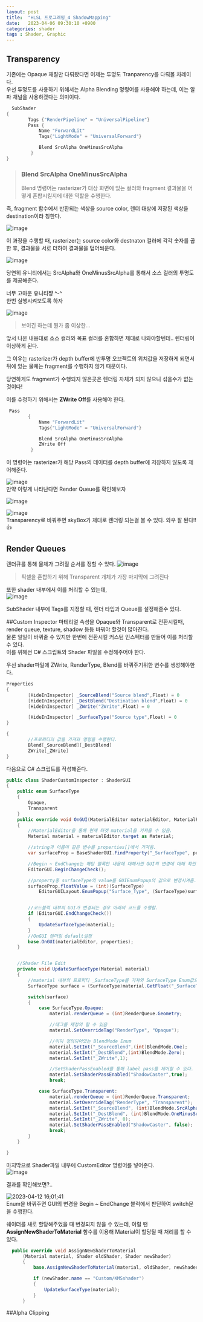 ```yaml
---
layout: post
title:  "HLSL 프로그래밍_4 ShadowMapping"
date:   2023-04-06 09:30:10 +0900
categories: shader
tags : Shader, Graphic
---
```


## Transparency  
기존에는 Opaque 재질만 다뤄봤다면 이제는 투명도 Tranparency를 다뤄볼 차례이다.  
우선 투명도를 사용하기 위해서는 Alpha Blending 명령어를 사용해야 하는데, 이는 알파 채널을 사용하겠다는 의미이다.  

```c#
  SubShader
{
        Tags {"RenderPipeline" = "UniversalPipeline"}
        Pass {
            Name "ForwardLit"
            Tags{"LightMode" = "UniversalForward"}

            Blend SrcAlpha OneMinusSrcAlpha
         }
}
```
> ### Blend SrcAlpha OneMinusSrcAlpha
> Blend 명령어는 rasterizer가 대상 화면에 있는 컬러와 fragment 결과물을 어떻게 혼합시킬지에 대한 역할을 수행한다.

즉, fragment 함수에서 반환되는 색상을 source color, 렌더 대상에 저장된 색상을 destination이라 칭한다.

![image](https://user-images.githubusercontent.com/65288322/230815088-6b2906e0-f76e-4ddc-a74e-13714e305274.png)

이 과정을 수행할 때, rasterizer는 source color와 destnaton 컬러에 각각 숫자를 곱한 후, 결과물을 서로 더하여 결과물을 덮어씌운다.

![image](https://user-images.githubusercontent.com/65288322/230824695-acc22f1f-9013-4c30-b6fa-ec52d6cb32cb.png)

당연히 유니티에서는 SrcAlpha와 OneMinusSrcAlpha를 통해서 소스 컬러의 투명도를 제공해준다.  

너무 고마운 유니티쨩 ^-^  
한번 실행시켜보도록 하자


![image](https://user-images.githubusercontent.com/65288322/230829382-e833a0ed-34df-4412-8f98-1c3f57f76e61.png)
>보이긴 하는데 뭔가 좀 이상한...

앞서 나온 내용대로 소스 컬러와 목표 컬러를 혼합하면 제대로 나와야할텐데.. 렌더링이 이상하게 된다.  

그 이유는 rasterizer가 depth buffer에 반투명 오브젝트의 위치값을 저장하게 되면서 뒤에 있는 물체는 fragment를 수행하지 않기 때문이다.

당연하게도 fragment가 수행되지 않은곳은 렌더링 자체가 되지 않으니 섞을수가 없는것이다!

이를 수정하기 위해서는 **ZWrite Off**를 사용해야 한다.  

```cs
 Pass
        {
            Name "ForwardLit"
            Tags{"LightMode" = "UniversalForward"}

            Blend SrcAlpha OneMinusSrcAlpha
            ZWrite Off
         }
```


이 명령어는 rasterizer가 해당 Pass의 데이터를 depth buffer에 저장하지 않도록 제어해준다.  

![image](https://user-images.githubusercontent.com/65288322/230835364-92bd7f17-a800-4958-a7ca-eeb9425dd9a4.png)  
만약 이렇게 나타난다면 Render Queue를 확인해보자  

![image](https://user-images.githubusercontent.com/65288322/230835679-5ccd65c3-1bff-40bd-9a70-9b3a3e6834cf.png)  

![image](https://user-images.githubusercontent.com/65288322/230834695-33f028e5-a53d-478a-8c36-50c06d0c3b9e.png)  
Transparency로 바꿔주면 skyBox가 제대로 렌더링 되는걸 볼 수 있다.
와우 잘 된다!! 👍

## Render Queues  
렌더큐를 통해 물체가 그려질 순서를 정할 수 있다.
![image](https://user-images.githubusercontent.com/65288322/230836853-861e6392-fb34-4891-9c44-1e4f733cec8d.png)
> 픽셀을 혼합하기 위해 Transparent 개체가 가장 마지막에 그려진다

또한 shader 내부에서 이를 처리할 수 있는데,  
![image](https://user-images.githubusercontent.com/65288322/230854920-097fb9c2-7ff4-43d3-af3d-6dc87d507b0a.png)  

SubShader 내부에 Tags를 지정할 때, 렌더 타입과 Queue를 설정해줄수 있다.  


##Custom Inspector
마테리얼 속성을 Opaque와 Transparent로 전환시킬때,  render queue, texture, shadow 등등 바꿔야 할것이 많아진다.  
물론 일일이 바꿔줄 수 있지만 한번에 전환시킬 커스텀 인스펙터를 만들어 이를 처리할 수 있다.  
이를 위해선 C# 스크립트와 Shader 파일을 수정해주어야 한다.  


우선 shader파일에 ZWrite, RenderType, Blend를 바꿔주기위한 변수를 생성해야한다.  
```cs
Properties
{
        [HideInInspector] _SourceBlend("Source blend",Float) = 0
        [HideInInspector] _DestBlend("Destination blend",Float) = 0
        [HideInInspector] _ZWrite("ZWrite",Float) = 0

        [HideInInspector] _SurfaceType("Source type",Float) = 0
}

{
        //프로퍼티의 값을 가져와 명령을 수행한다.
        Blend[_SourceBlend][_DestBlend]
        ZWrite[_ZWrite]
}
```


다음으로 C# 스크립트를 작성해준다.  
``` cs
public class ShaderCustomInspector : ShaderGUI
{
    public enum SurfaceType
    {
        Opaque,
        Transparent
    }
    public override void OnGUI(MaterialEditor materialEditor, MaterialProperty[] properties)
    {
        //MaterialEditor을 통해 현재 타겟 material을 가져올 수 있음.
        Material material = materialEditor.target as Material;

        //string과 이름이 같은 변수를 properties[]에서 가져옴.
        var surfaceProp = BaseShaderGUI.FindProperty("_SurfaceType", properties, true);

        //Begin ~ EndChange는 해당 블록안 내용에 대해서만 GUI의 변경에 대해 확인한다.
        EditorGUI.BeginChangeCheck();

        //property중 surfaceType의 value를 GUIEnumPopup의 값으로 변경시켜줌.
        surfaceProp.floatValue = (int)(SurfaceType)
            EditorGUILayout.EnumPopup("Surface_Type", (SurfaceType)surfaceProp.floatValue);


        //코드블럭 내부의 GUI가 변경되는 경우 아래의 코드를 수행함.
        if (EditorGUI.EndChangeCheck())
        {
            UpdateSurfaceType(material);
        }
        //OnGUI 렌더링 default설정
        base.OnGUI(materialEditor, properties);
    }


    //Shader File Edit
    private void UpdateSurfaceType(Material material)
    {
        //material 내부의 프로퍼티 _SurfaceType를 가져와 SurfaceType Enum값으로 적용.
        SurfaceType surface = (SurfaceType)material.GetFloat("_SurfaceType");

        switch(surface)
        {
            case SurfaceType.Opaque:
                material.renderQueue = (int)RenderQueue.Geometry;

                //태그를 재정의 할 수 있음
                material.SetOverrideTag("RenderType", "Opaque");

                //이미 정의되어있는 BlendMode Enum
                material.SetInt("_SourceBlend",(int)BlendMode.One);
                material.SetInt("_DestBlend",(int)BlendMode.Zero);
                material.SetInt("_ZWrite",1);

                //SetShaderPassEnabled를 통해 label pass를 제어할 수 있다.
                material.SetShaderPassEnabled("ShadowCaster",true);
                break;

            case SurfaceType.Transparent:
                material.renderQueue = (int)RenderQueue.Transparent;
                material.SetOverrideTag("RenderType", "Transparent");
                material.SetInt("_SourceBlend", (int)BlendMode.SrcAlpha);
                material.SetInt("_DestBlend", (int)BlendMode.OneMinusSrcAlpha);
                material.SetInt("_ZWrite", 0);
                material.SetShaderPassEnabled("ShadowCaster", false);
                break;
        }
    }

}
```

마지막으로 Shader파일 내부에 CustomEditor 명령어를 넣어준다.  
![image](https://user-images.githubusercontent.com/65288322/231376716-a7eeee23-d815-43b5-b967-23133481ad5a.png)  

결과를 확인해보면?..

![2023-04-12 16;01;41](https://user-images.githubusercontent.com/65288322/231377749-e94a4dc6-af3d-4bb7-a42c-079b46f33327.gif)  
Enum을 바꿔주면 GUI의 변경을 Begin ~ EndChange 블럭에서 판단하여 switch문을 수행한다.  


쉐이더를 새로 할당해주었을 때 변경되지 않을 수 있는데, 이럴 땐 **AssignNewShaderToMaterial** 함수를 이용해 Material이 할당될 때 처리를 할 수 있다.  

```cs
  public override void AssignNewShaderToMaterial
      (Material material, Shader oldShader, Shader newShader)
      {
          base.AssignNewShaderToMaterial(material, oldShader, newShader);

          if (newShader.name == "Custom/KMSshader")
          {
              UpdateSurfaceType(material);
          }
      }
```


##Alpha Clipping
